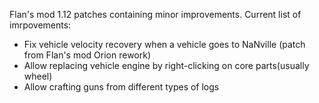 Flan's mod 1.12 patches containing minor improvements. Current list of imrpovements:
- Fix vehicle velocity recovery when a vehicle goes to NaNville (patch from Flan's mod Orion rework)
- Allow replacing vehicle engine by right-clicking on core parts(usually wheel)
- Allow crafting guns from different types of logs